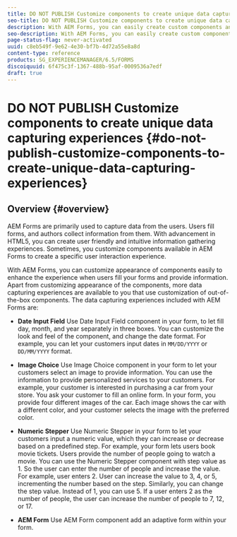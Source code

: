 ```yaml
---
title: DO NOT PUBLISH Customize components to create unique data capturing experiences
seo-title: DO NOT PUBLISH Customize components to create unique data capturing experiences
description: With AEM Forms, you can easily create custom components and add them in your adaptive forms. The custom components you add let you capture user data according to your specifications.
seo-description: With AEM Forms, you can easily create custom components and add them in your adaptive forms. The custom components you add let you capture user data according to your specifications.
page-status-flag: never-activated
uuid: c8eb549f-9e62-4e30-bf7b-4d72a55e8a8d
content-type: reference
products: SG_EXPERIENCEMANAGER/6.5/FORMS
discoiquuid: 6f475c3f-1367-488b-95af-0009536a7edf
draft: true
---
```


# DO NOT PUBLISH Customize components to create unique data capturing experiences {#do-not-publish-customize-components-to-create-unique-data-capturing-experiences}

## Overview {#overview}

AEM Forms are primarily used to capture data from the users. Users fill forms, and authors collect information from them. With advancement in HTML5, you can create user friendly and intuitive information gathering experiences. Sometimes, you customize components available in AEM Forms to create a specific user interaction experience.

With AEM Forms, you can customize appearance of components easily to enhance the experience when users fill your forms and provide information. Apart from customizing appearance of the components, more data capturing experiences are available to you that use customization of out-of-the-box components. The data capturing experiences included with AEM Forms are:

* **Date Input Field**
  Use Date Input Field component in your form, to let fill day, month, and year separately in three boxes. You can customize the look and feel of the component, and change the date format. For example, you can let your customers input dates in `MM/DD/YYYY` or `DD/MM/YYYY` format.

* **Image Choice**
Use Image Choice component in your form to let your customers select an image to provide information. You can use the information to provide personalized services to your customers. For example, your customer is interested in purchasing a car from your store. You ask your customer to fill an online form. In your form, you provide four different images of the car. Each image shows the car with a different color, and your customer selects the image with the preferred color.

* **Numeric Stepper**
Use Numeric Stepper in your form to let your customers input a numeric value, which they can increase or decrease based on a predefined step. For example, your form lets users book movie tickets. Users provide the number of people going to watch a movie. You can use the Numeric Stepper component with step value as 1. So the user can enter the number of people and increase the value. For example, user enters 2. User can increase the value to 3, 4, or 5, incrementing the number based on the step. Similarly, you can change the step value. Instead of 1, you can use 5. If a user enters 2 as the number of people, the user can increase the number of people to 7, 12, or 17.
* **AEM Form**
  Use AEM Form component add an adaptive form within your form.

